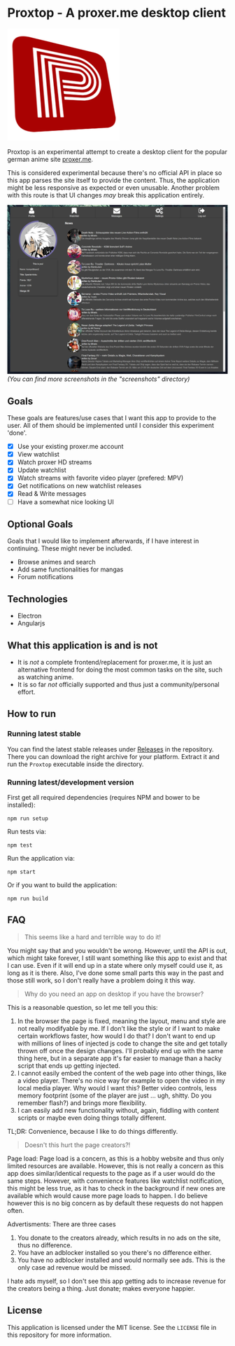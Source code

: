 # Proxtop - A proxer.me desktop client

![icon](src/assets/proxtop_logo_256.png)

Proxtop is an experimental attempt to create a desktop client for the popular german anime site [proxer.me](https://proxer.me).

This is considered experimental because there's no official API in place so this app parses the site itself to provide the content. Thus, the application might be less responsive as expected or even unusable. Another problem with this route is that UI changes _may_ break this application entirely.

![landing](screenshots/landing.jpg) _(You can find more screenshots in the "screenshots" directory)_

## Goals

These goals are features/use cases that I want this app to provide to the user. All of them should be implemented until I consider this experiment 'done'.

- [x] Use your existing proxer.me account
- [x] View watchlist
- [x] Watch proxer HD streams
- [x] Update watchlist
- [x] Watch streams with favorite video player (prefered: MPV)
- [x] Get notifications on new watchlist releases
- [x] Read & Write messages
- [ ] Have a somewhat nice looking UI

## Optional Goals

Goals that I would like to implement afterwards, if I have interest in continuing. These might never be included.

- Browse animes and search
- Add same functionalities for mangas
- Forum notifications

## Technologies

- Electron
- Angularjs

## What this application is and is not
- It is _not_ a complete frontend/replacement for proxer.me, it is just an alternative frontend for doing the most common tasks on the site, such as watching anime.
- It is so far _not_ officially supported and thus just a community/personal effort.

## How to run

### Running latest stable
You can find the latest stable releases under [Releases](https://github.com/kumpelblase2/proxtop/releases/latest) in the repository. There you can download the right archive for your platform. Extract it and run the `Proxtop` executable inside the directory.

### Running latest/development version
First get all required dependencies (requires NPM and bower to be installed):
```
npm run setup
```

Run tests via:
```
npm test
```

Run the application via:
```
npm start

```

Or if you want to build the application:
```
npm run build
```

## FAQ

> This seems like a hard and terrible way to do it!

You might say that and you wouldn't be wrong. However, until the API is out, which might take forever, I still want something like this app to exist and that I can use. Even if it will end up in a state where only myself could use it, as long as it is there. Also, I've done some small parts this way in the past and those still work, so I don't really have a problem doing it this way.

> Why do you need an app on desktop if you have the browser?

This is a reasonable question, so let me tell you this:

1. In the browser the page is fixed, meaning the layout, menu and style are not really modifyable by me. If I don't like the style or if I want to make certain workflows faster, how would I do that? I don't want to end up with millions of lines of injected js code to change the site and get totally thrown off once the design changes. I'll probably end up with the same thing here, but in a separate app it's far easier to manage than a hacky script that ends up getting injected.
2. I cannot easily embed the content of the web page into other things, like a video player. There's no nice way for example to open the video in my local media player. Why would I want this? Better video controls, less memory footprint (some of the player are just ... ugh, shitty. Do you remember flash?) and brings more flexibility.
3. I can easily add new functionality without, again, fiddling with content scripts or maybe even doing things totally different.

TL;DR: Convenience, because I like to do things differently.

> Doesn't this hurt the page creators?!

Page load: Page load is a concern, as this is a hobby website and thus only limited resources are available. However, this is not really a concern as this app does similar/identical requests to the page as if a user would do the same steps. However, with convenience features like watchlist notification, this might be less true, as it has to check in the background if new ones are available which would cause more page loads to happen. I do believe however this is no big concern as by default these requests do not happen often.

Advertisments: There are three cases
1. You donate to the creators already, which results in no ads on the site, thus no difference.
2. You have an adblocker installed so you there's no difference either.
3. You have no adblocker installed and would normally see ads. This is the only case ad revenue would be missed.

I hate ads myself, so I don't see this app getting ads to increase revenue for the creators being a thing. Just donate; makes everyone happier.

## License
This application is licensed under the MIT license. See the `LICENSE` file in this repository for more information.
